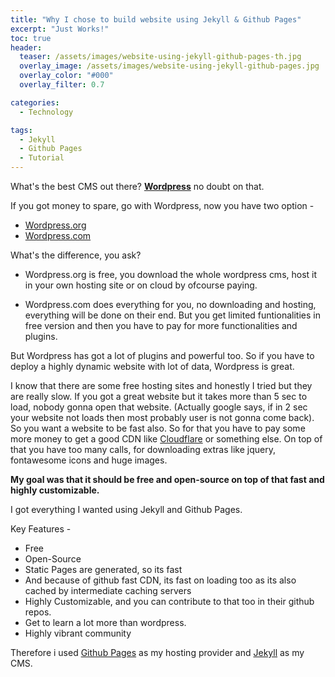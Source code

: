 ```yaml
---
title: "Why I chose to build website using Jekyll & Github Pages"
excerpt: "Just Works!"
toc: true
header:
  teaser: /assets/images/website-using-jekyll-github-pages-th.jpg
  overlay_image: /assets/images/website-using-jekyll-github-pages.jpg
  overlay_color: "#000"
  overlay_filter: 0.7

categories:
  - Technology

tags:
  - Jekyll
  - Github Pages
  - Tutorial
---
```


What's the best CMS out there? **[Wordpress](https://en.wikipedia.org/wiki/WordPress)** no doubt on that.

If you got money to spare, go with Wordpress, now you have two option -
 * [Wordpress.org](https://wordpress.org/)
 * [Wordpress.com](https://wordpress.com/)

What's the difference, you ask?
 * Wordpress.org is free, you download the whole wordpress cms, host it in your own hosting site or on cloud by ofcourse paying.

 * Wordpress.com does everything for you, no downloading and hosting, everything will be done on their end. But you get limited funtionalities in free version and then you have to pay for more functionalities and plugins.

But Wordpress has got a lot of plugins and powerful too. So if you have to deploy a highly dynamic website with lot of data, Wordpress is great.

I know that there are some free hosting sites and honestly I tried but they are really slow. If you got a great website but it takes more than 5 sec to load, nobody gonna open that website. (Actually google says, if in 2 sec your website not loads then most probably user is not gonna come back). So you want a website to be fast also. So for that you have to pay some more money to get a good CDN like [Cloudflare](https://www.cloudflare.com/) or something else. On top of that you have too many calls, for downloading extras like jquery, fontawesome icons and huge images.


**My goal was that it should be free and open-source on top of that fast and highly customizable.**

I got everything I wanted using Jekyll and Github Pages.

Key Features -
 * Free
 * Open-Source
 * Static Pages are generated, so its fast
 * And because of github fast CDN, its fast on loading too as its also cached by intermediate caching servers
 * Highly Customizable, and you can contribute to that too in their github repos.
 * Get to learn a lot more than wordpress.
 * Highly vibrant community

Therefore i used [Github Pages](https://pages.github.com/) as my hosting provider and [Jekyll](https://jekyllrb.com/) as my CMS.
